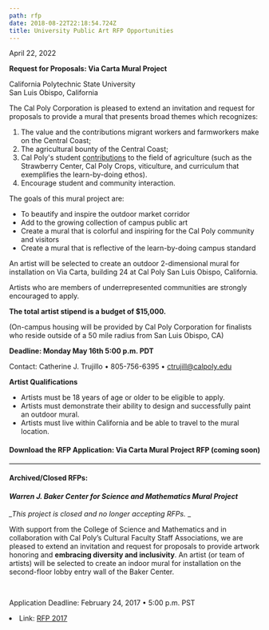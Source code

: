 ```yaml
---
path: rfp
date: 2018-08-22T22:18:54.724Z
title: University Public Art RFP Opportunities
---
```

<p>April 22, 2022</p>

**Request for Proposals: Via Carta Mural Project**

California Polytechnic State University\
San Luis Obispo, California

 The Cal Poly Corporation is pleased to extend an invitation and request for proposals to provide a mural that presents broad themes which ​​recognizes: 

1. The value and the contributions migrant workers and farmworkers make on the Central Coast; 
2. The agricultural bounty of the Central Coast; 
3. Cal Poly's student [contributions](https://aeps.calpoly.edu/about/department-facilities) to the field of agriculture (such as the Strawberry Center, Cal Poly Crops, viticulture, and curriculum that exemplifies the learn-by-doing ethos).
4. Encourage student and community interaction.  

The goals of this mural project are:

* To beautify and inspire the outdoor market corridor
* Add to the growing collection of campus public art
* Create a mural that is colorful and inspiring for the Cal Poly community and visitors
* Create a mural that is reflective of the learn-by-doing campus standard

An artist will be selected to create an outdoor 2-dimensional mural for installation on Via Carta, building 24 at Cal Poly San Luis Obispo, California. 

Artists who are members of underrepresented communities are strongly encouraged to apply. 

**The total artist stipend is a budget of $15,000.**

(On-campus housing will be provided by Cal Poly Corporation for finalists who reside outside of a 50 mile radius from San Luis Obispo, CA)

**Deadline: Monday May 16th 5:00 p.m. PDT**

 Contact: Catherine J. Trujillo • 805-756-6395 • ctrujill@calpoly.edu

**Artist Qualifications**

* Artists must be 18 years of age or older to be eligible to apply.
* Artists must demonstrate their ability to design and successfully paint an outdoor mural.
* Artists must live within California and be able to travel to the mural location.

<h4>Download the RFP Application: Via Carta Mural Project RFP (coming soon)</h4>

<hr style="border: none; background: #000; height: 1px;">

<h4>Archived/Closed RFPs:</h4>

<h4><i>Warren J. Baker Center for Science and Mathematics Mural Project</i></h4>

<i>_This project is closed and no longer accepting RFPs.</i> _

<p>With support from the College of Science and Mathematics and in collaboration with Cal Poly’s Cultural Faculty Staff Associations, we are pleased to extend an invitation and request for proposals to provide artwork honoring and <b>embracing diversity and inclusivity</b>. An artist (or team of artists) will be selected to create an indoor mural for installation on the second-floor lobby entry wall of the Baker Center. </p>

<br>

<p>Application Deadline: February 24, 2017 •&nbsp;5:00 p.m. PST</p>

<li>Link: <a href="/assets/CalPolyBakerCenter_Mural_RFP_2017.pdf">RFP 2017</a></li>
